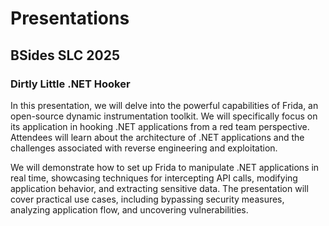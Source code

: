 # Presentations

## BSides SLC 2025
### Dirtly Little .NET Hooker 

In this presentation, we will delve into the powerful capabilities of Frida, an open-source dynamic instrumentation toolkit. We will specifically focus on its application in hooking .NET applications from a red team perspective. Attendees will learn about the architecture of .NET applications and the challenges associated with reverse engineering and exploitation.

We will demonstrate how to set up Frida to manipulate .NET applications in real time, showcasing techniques for intercepting API calls, modifying application behavior, and extracting sensitive data. The presentation will cover practical use cases, including bypassing security measures, analyzing application flow, and uncovering vulnerabilities.